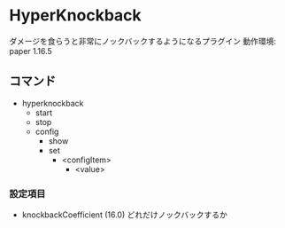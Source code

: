 # HyperKnockback
ダメージを食らうと非常にノックバックするようになるプラグイン
動作環境: paper 1.16.5

## コマンド

* hyperknockback 
  * start 
  * stop 
  * config 
    * show 
     * set 
       * \<configItem\> 
         * \<value\> 

### 設定項目

* knockbackCoefficient<Double> (16.0)
どれだけノックバックするか
